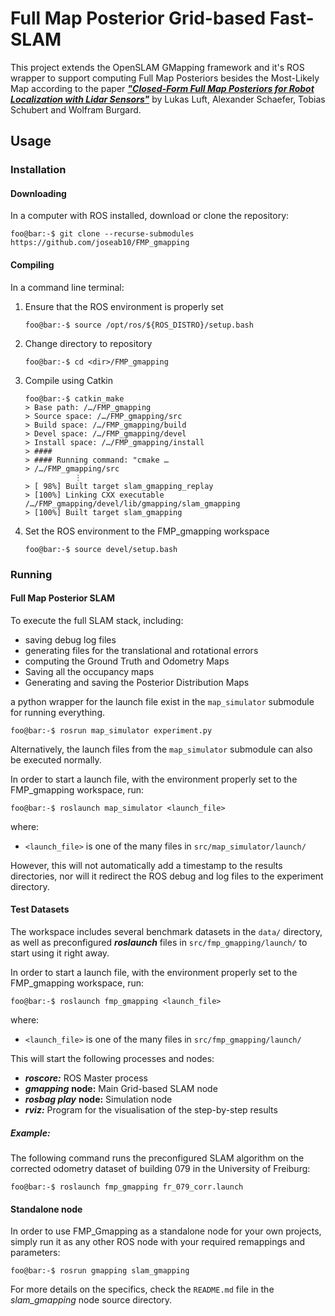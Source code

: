 # Full Map Posterior Grid-based Fast-SLAM

This project extends the OpenSLAM GMapping framework and it's ROS wrapper to support computing Full Map Posteriors
besides the Most-Likely Map according to the paper 
***["Closed-Form Full Map Posteriors for Robot Localization with Lidar Sensors"](https://arxiv.org/abs/1910.10493)***
by Lukas Luft, Alexander Schaefer, Tobias Schubert and Wolfram Burgard.

## Usage

### Installation

#### Downloading
In a computer with ROS installed, download or clone the repository:
```console
foo@bar:-$ git clone --recurse-submodules https://github.com/joseab10/FMP_gmapping
```

#### Compiling
In a command line terminal:
1. Ensure that the ROS environment is properly set
    ```console
    foo@bar:-$ source /opt/ros/${ROS_DISTRO}/setup.bash
    ```
1. Change directory to repository
    ```console
    foo@bar:-$ cd <dir>/FMP_gmapping
    ```
1. Compile using Catkin
    ```console
    foo@bar:-$ catkin_make
    > Base path: /…/FMP_gmapping
    > Source space: /…/FMP_gmapping/src
    > Build space: /…/FMP_gmapping/build
    > Devel space: /…/FMP_gmapping/devel
    > Install space: /…/FMP_gmapping/install
    > ####
    > #### Running command: "cmake …
    > /…/FMP_gmapping/src
               ⋮
    > [ 98%] Built target slam_gmapping_replay
    > [100%] Linking CXX executable /…/FMP_gmapping/devel/lib/gmapping/slam_gmapping
    > [100%] Built target slam_gmapping
    ```
1. Set the ROS environment to the FMP_gmapping workspace
    ```console
    foo@bar:-$ source devel/setup.bash
   
### Running

#### Full Map Posterior SLAM
To execute the full SLAM stack, including:
  * saving debug log files
  * generating files for the translational and rotational errors
  * computing the Ground Truth and Odometry Maps
  * Saving all the occupancy maps
  * Generating and saving the Posterior Distribution Maps
 

a python wrapper for the launch file exist in the `map_simulator` submodule for running everything.

```console
foo@bar:-$ rosrun map_simulator experiment.py
```


Alternatively, the launch files from the `map_simulator` submodule can also be executed normally.

 In order to start a launch file, with the environment properly set to the FMP_gmapping workspace, run:
```console
foo@bar:-$ roslaunch map_simulator <launch_file>
```
where:
   * `<launch_file>` is one of the many files in `src/map_simulator/launch/`
   
However, this will not automatically add a timestamp to the results directories, nor will it redirect the ROS debug and log files to the experiment directory.
   



#### Test Datasets
The workspace includes several benchmark datasets in the `data/` directory, as well as preconfigured ***roslaunch***
files in `src/fmp_gmapping/launch/` to start using it right away.

In order to start a launch file, with the environment properly set to the FMP_gmapping workspace, run:
```console
foo@bar:-$ roslaunch fmp_gmapping <launch_file>
```
where:
   * `<launch_file>` is one of the many files in `src/fmp_gmapping/launch/`

This will start the following processes and nodes:

  * ***roscore:*** ROS Master process
  * ***gmapping*** **node:** Main Grid-based SLAM node
  * ***rosbag play*** **node:** Simulation node
  * ***rviz:*** Program for the visualisation of the step-by-step results 
  
##### Example:
The following command runs the preconfigured SLAM algorithm on the corrected odometry dataset of building 079 in the
University of Freiburg:
```console
foo@bar:-$ roslaunch fmp_gmapping fr_079_corr.launch
```

#### Standalone node
In order to use FMP_Gmapping as a standalone node for your own projects, simply run it as any other ROS node with your required remappings and parameters:
```console
foo@bar:-$ rosrun gmapping slam_gmapping
```

For more details on the specifics, check the `README.md` file in the *slam_gmapping* node source directory. 
